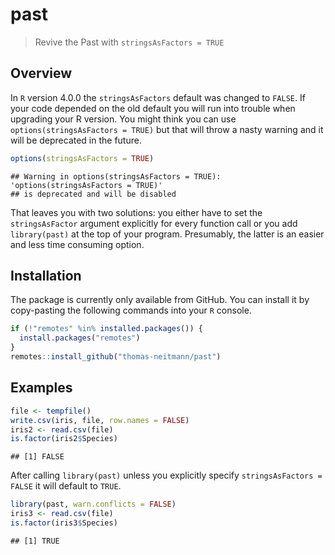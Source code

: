 past
================

> Revive the Past with `stringsAsFactors = TRUE`

Overview
--------

In `R` version 4.0.0 the `stringsAsFactors` default was changed to `FALSE`. If your code depended on the old default you will run into trouble when upgrading your R version. You might think you can use `options(stringsAsFactors = TRUE)` but that will throw a nasty warning and it will be deprecated in the future.

``` r
options(stringsAsFactors = TRUE)
```

    ## Warning in options(stringsAsFactors = TRUE): 'options(stringsAsFactors = TRUE)'
    ## is deprecated and will be disabled

That leaves you with two solutions: you either have to set the `stringsAsFactor` argument explicitly for every function call or you add `library(past)` at the top of your program. Presumably, the latter is an easier and less time consuming option.

Installation
------------

The package is currently only available from GitHub. You can install it by copy-pasting the following commands into your `R` console.

``` r
if (!"remotes" %in% installed.packages()) {
  install.packages("remotes")
}
remotes::install_github("thomas-neitmann/past")
```

Examples
--------

``` r
file <- tempfile()
write.csv(iris, file, row.names = FALSE)
iris2 <- read.csv(file)
is.factor(iris2$Species)
```

    ## [1] FALSE

After calling `library(past)` unless you explicitly specify `stringsAsFactors = FALSE` it will default to `TRUE`.

``` r
library(past, warn.conflicts = FALSE)
iris3 <- read.csv(file)
is.factor(iris3$Species)
```

    ## [1] TRUE
